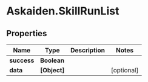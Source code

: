# Askaiden.SkillRunList

## Properties
Name | Type | Description | Notes
------------ | ------------- | ------------- | -------------
**success** | **Boolean** |  | 
**data** | **[Object]** |  | [optional] 
